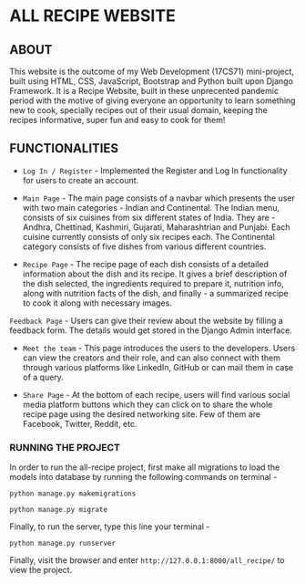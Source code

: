 # ALL RECIPE WEBSITE

## ABOUT 

This website is the outcome of my Web Development (17CS71) mini-project, built using HTML, CSS, JavaScript, Bootstrap and Python built upon Django Framework. It is a Recipe Website, built in these unprecented pandemic period with the motive of giving everyone an opportunity to learn something new to cook, specially recipes out of their usual domain, keeping the recipes informative, super fun and easy to cook for them!  

## FUNCTIONALITIES

- `Log In / Register` - Implemented the Register and Log In functionality for users to create an account.

- `Main Page` - The main page consists of a navbar which presents the user with two main categories - Indian and Continental. The Indian menu, consists of six cuisines from six different states of India. They are - Andhra, Chettinad, Kashmiri, Gujarati, Maharashtrian and Punjabi. Each cuisine currently consists of only six recipes each. The Continental category consists of five dishes from various different countries.

- `Recipe Page` - The recipe page of each dish consists of a detailed information about the dish and its recipe. It gives a brief description of the dish selected, the ingredients required to prepare it, nutrition info, along with nutrition facts of the dish, and finally - a summarized recipe to cook it along with necessary images.

`Feedback Page` - Users can give their review about the website by filling a feedback form. The details would get stored in the Django Admin interface.

- `Meet the team` - This page introduces the users to the developers. Users can view the creators and their role, and can also connect with them through various platforms like LinkedIn, GitHub or can mail them in case of a query. 

- `Share Page` - At the bottom of each recipe, users will find various social media platform buttons which they can click on to share the whole recipe page using the desired networking site. Few of them are Facebook, Twitter, Reddit, etc.

### RUNNING THE PROJECT

In order to run the all-recipe project, first make all migrations to load the models into database by running the following commands on terminal - 
```
python manage.py makemigrations
```
```
python manage.py migrate
```

Finally, to run the server, type this line your terminal - 
```
python manage.py runserver
```
Finally, visit the browser and enter `http://127.0.0.1:8000/all_recipe/` to view the project. 
